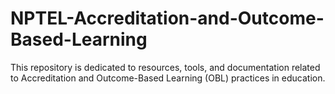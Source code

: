 # NPTEL-Accreditation-and-Outcome-Based-Learning
This repository is dedicated to resources, tools, and documentation related to Accreditation and Outcome-Based Learning (OBL) practices in education.
